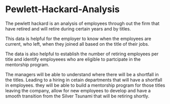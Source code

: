 # Pewlett-Hackard-Analysis
The pewlett hackard is an analysis of employees through out the firm that have retired and will retire during certain years and by titles.  

This data is helpful for the employer to know when the employees are current, who left, when they joined all based on the title of their jobs. 

The data is also helpful to establish the number of retiring employees per title and identify employeees who are eligible to partcipate in the mentorship program. 


The managers will be able to understand where there will be a shortfall in the titles. Leading to a hiring in cetain departments that will have a shortfall in employees. they will be able to build a mentorship program for those titles leaving the company, allow for new employees to develop and have a smooth transition from the Silver Tsunami that will be retiring shortly. 

